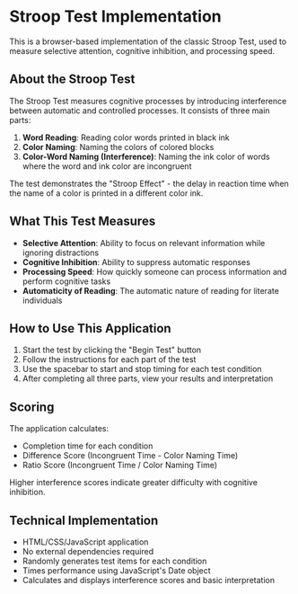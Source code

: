 # Stroop Test Implementation

This is a browser-based implementation of the classic Stroop Test, used to measure selective attention, cognitive inhibition, and processing speed.

## About the Stroop Test

The Stroop Test measures cognitive processes by introducing interference between automatic and controlled processes. It consists of three main parts:

1. **Word Reading**: Reading color words printed in black ink
2. **Color Naming**: Naming the colors of colored blocks
3. **Color-Word Naming (Interference)**: Naming the ink color of words where the word and ink color are incongruent

The test demonstrates the "Stroop Effect" - the delay in reaction time when the name of a color is printed in a different color ink.

## What This Test Measures

- **Selective Attention**: Ability to focus on relevant information while ignoring distractions
- **Cognitive Inhibition**: Ability to suppress automatic responses
- **Processing Speed**: How quickly someone can process information and perform cognitive tasks
- **Automaticity of Reading**: The automatic nature of reading for literate individuals

## How to Use This Application

1. Start the test by clicking the "Begin Test" button
2. Follow the instructions for each part of the test
3. Use the spacebar to start and stop timing for each test condition
4. After completing all three parts, view your results and interpretation

## Scoring

The application calculates:
- Completion time for each condition
- Difference Score (Incongruent Time - Color Naming Time)
- Ratio Score (Incongruent Time / Color Naming Time)

Higher interference scores indicate greater difficulty with cognitive inhibition.

## Technical Implementation

- HTML/CSS/JavaScript application
- No external dependencies required
- Randomly generates test items for each condition
- Times performance using JavaScript's Date object
- Calculates and displays interference scores and basic interpretation
